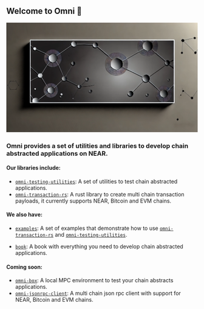 ## Welcome to Omni 👋

![image](https://github.com/Omni-rs/.github/blob/main/assets/omni-bg.png)

### Omni provides a set of utilities and libraries to develop chain abstracted applications on NEAR.

#### Our libraries include:

* [`omni-testing-utilities`](https://github.com/Omni-rs/omni-testing-utilities): A set of utilities to test chain abstracted applications.
* [`omni-transaction-rs`](https://github.com/near/omni-transaction-rs): A rust library to create multi chain transaction payloads, it currently supports NEAR, Bitcoin and EVM chains.

#### We also have:

* [`examples`](https://github.com/Omni-rs/examples): A set of examples that demonstrate how to use [`omni-transaction-rs`](https://github.com/near/omni-transaction-rs) and [`omni-testing-utilities`](https://github.com/Omni-rs/omni-testing-utilities).

* [`book`](https://github.com/Omni-rs/book): A book with everything you need to develop chain abstracted applications.
  
#### Coming soon:

* [`omni-box`](#): A local MPC environment to test your chain abstracts applications.
* [`omni-jsonrpc-client`](#): A multi chain json rpc client with support for NEAR, Bitcoin and EVM chains.

<!--

**Here are some ideas to get you started:**

🙋‍♀️ A short introduction - what is your organization all about?
🌈 Contribution guidelines - how can the community get involved?
👩‍💻 Useful resources - where can the community find your docs? Is there anything else the community should know?
🍿 Fun facts - what does your team eat for breakfast?
🧙 Remember, you can do mighty things with the power of [Markdown](https://docs.github.com/github/writing-on-github/getting-started-with-writing-and-formatting-on-github/basic-writing-and-formatting-syntax)
-->
